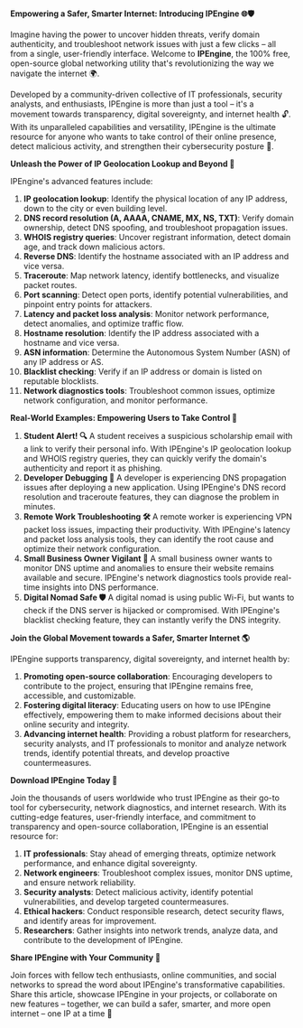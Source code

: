 **Empowering a Safer, Smarter Internet: Introducing IPEngine 🌐🛡️**

Imagine having the power to uncover hidden threats, verify domain authenticity, and troubleshoot network issues with just a few clicks – all from a single, user-friendly interface. Welcome to **IPEngine**, the 100% free, open-source global networking utility that's revolutionizing the way we navigate the internet 🌍.

Developed by a community-driven collective of IT professionals, security analysts, and enthusiasts, IPEngine is more than just a tool – it's a movement towards transparency, digital sovereignty, and internet health 🔓. With its unparalleled capabilities and versatility, IPEngine is the ultimate resource for anyone who wants to take control of their online presence, detect malicious activity, and strengthen their cybersecurity posture 🔐.

**Unleash the Power of IP Geolocation Lookup and Beyond 🚀**

IPEngine's advanced features include:

1. **IP geolocation lookup**: Identify the physical location of any IP address, down to the city or even building level.
2. **DNS record resolution (A, AAAA, CNAME, MX, NS, TXT)**: Verify domain ownership, detect DNS spoofing, and troubleshoot propagation issues.
3. **WHOIS registry queries**: Uncover registrant information, detect domain age, and track down malicious actors.
4. **Reverse DNS**: Identify the hostname associated with an IP address and vice versa.
5. **Traceroute**: Map network latency, identify bottlenecks, and visualize packet routes.
6. **Port scanning**: Detect open ports, identify potential vulnerabilities, and pinpoint entry points for attackers.
7. **Latency and packet loss analysis**: Monitor network performance, detect anomalies, and optimize traffic flow.
8. **Hostname resolution**: Identify the IP address associated with a hostname and vice versa.
9. **ASN information**: Determine the Autonomous System Number (ASN) of any IP address or AS.
10. **Blacklist checking**: Verify if an IP address or domain is listed on reputable blocklists.
11. **Network diagnostics tools**: Troubleshoot common issues, optimize network configuration, and monitor performance.

**Real-World Examples: Empowering Users to Take Control 📡**

1.  **Student Alert! 🔍** A student receives a suspicious scholarship email with a link to verify their personal info. With IPEngine's IP geolocation lookup and WHOIS registry queries, they can quickly verify the domain's authenticity and report it as phishing.
2.  **Developer Debugging 🤔** A developer is experiencing DNS propagation issues after deploying a new application. Using IPEngine's DNS record resolution and traceroute features, they can diagnose the problem in minutes.
3.  **Remote Work Troubleshooting 🛠️** A remote worker is experiencing VPN packet loss issues, impacting their productivity. With IPEngine's latency and packet loss analysis tools, they can identify the root cause and optimize their network configuration.
4.  **Small Business Owner Vigilant 👀** A small business owner wants to monitor DNS uptime and anomalies to ensure their website remains available and secure. IPEngine's network diagnostics tools provide real-time insights into DNS performance.
5.  **Digital Nomad Safe 🛡️** A digital nomad is using public Wi-Fi, but wants to check if the DNS server is hijacked or compromised. With IPEngine's blacklist checking feature, they can instantly verify the DNS integrity.

**Join the Global Movement towards a Safer, Smarter Internet 🌎**

IPEngine supports transparency, digital sovereignty, and internet health by:

1.  **Promoting open-source collaboration**: Encouraging developers to contribute to the project, ensuring that IPEngine remains free, accessible, and customizable.
2.  **Fostering digital literacy**: Educating users on how to use IPEngine effectively, empowering them to make informed decisions about their online security and integrity.
3.  **Advancing internet health**: Providing a robust platform for researchers, security analysts, and IT professionals to monitor and analyze network trends, identify potential threats, and develop proactive countermeasures.

**Download IPEngine Today 📡**

Join the thousands of users worldwide who trust IPEngine as their go-to tool for cybersecurity, network diagnostics, and internet research. With its cutting-edge features, user-friendly interface, and commitment to transparency and open-source collaboration, IPEngine is an essential resource for:

1.  **IT professionals**: Stay ahead of emerging threats, optimize network performance, and enhance digital sovereignty.
2.  **Network engineers**: Troubleshoot complex issues, monitor DNS uptime, and ensure network reliability.
3.  **Security analysts**: Detect malicious activity, identify potential vulnerabilities, and develop targeted countermeasures.
4.  **Ethical hackers**: Conduct responsible research, detect security flaws, and identify areas for improvement.
5.  **Researchers**: Gather insights into network trends, analyze data, and contribute to the development of IPEngine.

**Share IPEngine with Your Community 🤝**

Join forces with fellow tech enthusiasts, online communities, and social networks to spread the word about IPEngine's transformative capabilities. Share this article, showcase IPEngine in your projects, or collaborate on new features – together, we can build a safer, smarter, and more open internet – one IP at a time 🚀
